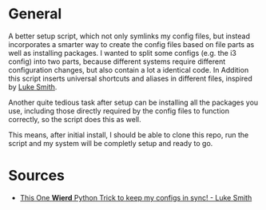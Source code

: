 # General

A better setup script, which not only symlinks my config files, but instead incorporates a smarter
way to create the config files based on file parts as well as installing packages.
I wanted to split some configs (e.g. the i3 config) into two parts, because different systems
require different configuration changes, but also contain a lot a identical code.
In Addition this script inserts universal shortcuts and aliases in different files, inspired by
[Luke Smith](https://www.youtube.com/watch?v=9egjT9w6_Xc).

Another quite tedious task after setup can be installing all the packages you use, including those
directly required by the config files to function correctly, so the script does this as well.

This means, after initial install, I should be able to clone this repo, run the script and my system
will be completly setup and ready to go.

# Sources
- [This One **Wierd** Python Trick to keep my configs in sync! - Luke Smith](https://www.youtube.com/watch?v=9egjT9w6_Xc)
